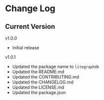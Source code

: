# Change Log

## Current Version

v1.0.0

- Initial release

v1.0.1

- Updated the package name to `litegraphdb`
- Updated the README.md
- Updated the CONTRIBUTING.md
- Updated the CHANGELOG.md
- Updated the LICENSE.md
- Updated the package.json
